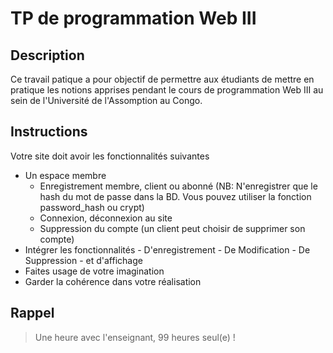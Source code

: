 # TP de programmation Web III

## Description

Ce travail patique a pour objectif de permettre aux étudiants de mettre en pratique les notions apprises pendant le cours de programmation Web III au sein de l'Université de l'Assomption au Congo.

## Instructions

Votre site doit avoir les fonctionnalités suivantes
* Un espace membre
  - Enregistrement membre, client ou abonné (NB: N'enregistrer que le hash du mot de passe dans la BD. Vous pouvez utiliser la fonction password_hash ou crypt)
  - Connexion, déconnexion au site
  - Suppression du compte (un client peut choisir de supprimer son compte)
* Intégrer les fonctionnalités
      - D'enregistrement
      - De Modification
      - De Suppression
      - et d'affichage
* Faites usage de votre imagination
* Garder la cohérence dans votre réalisation

## Rappel
> Une heure avec l'enseignant, 99 heures seul(e) !
